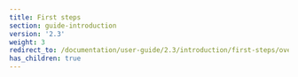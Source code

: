 ```yaml
---
title: First steps
section: guide-introduction
version: '2.3'
weight: 3
redirect_to: /documentation/user-guide/2.3/introduction/first-steps/overview
has_children: true
---
```

